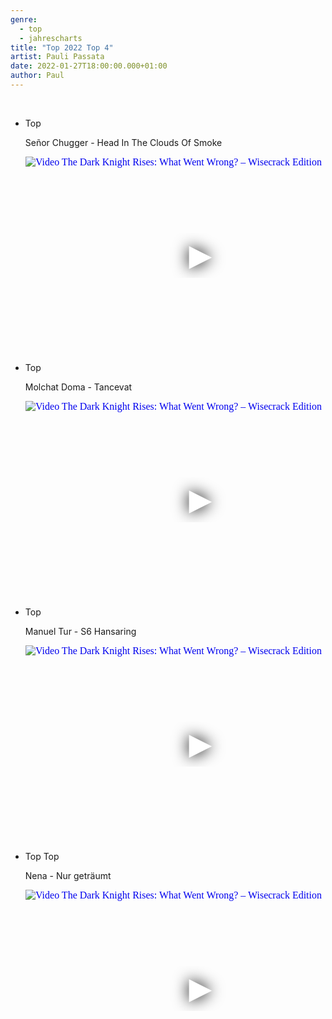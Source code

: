 ```yaml
---
genre:
  - top
  - jahrescharts
title: "Top 2022 Top 4"
artist: Pauli Passata 
date: 2022-01-27T18:00:00.000+01:00
author: Paul
---
```

<br>

<ul class="video-list">
<li class="video-list">
<p class="list-title">Top</p>
<p class="list-subtitle">Señor Chugger - Head In The Clouds Of Smoke</p>

<div class="video-container">
    <iframe
      width="560"
      height="315"
      src="https://www.youtube.com/embed/u4_JUKGJu6Y"
      srcdoc="<style>*{padding:0;margin:0;overflow:hidden}html,body{height:100%}img,span{position:absolute;width:100%;top:0;bottom:0;margin:auto}span{height:1.5em;text-align:center;font:48px/1.5 sans-serif;color:white;text-shadow:0 0 0.5em black}</style><a 
             href=https://www.youtube.com/embed/u4_JUKGJu6Y?autoplay=1><img src=https://img.youtube.com/vi/u4_JUKGJu6Y/hqdefault.jpg alt='Video The Dark Knight Rises: What Went Wrong? – Wisecrack Edition'><span>▶</span></a>"
      frameborder="0"
      allow="accelerometer; autoplay; encrypted-media; gyroscope; picture-in-picture"
      allowfullscreen
  ></iframe>
</div>
</li>



<li class="video-list">
<p class="list-title">Top</p>
<p class="list-subtitle">Molchat Doma - Tancevat</p>

<div class="video-container">
    <iframe
      width="560"
      height="315"
      src="https://www.youtube.com/embed/u8tT3zPK4fM"
      srcdoc="<style>*{padding:0;margin:0;overflow:hidden}html,body{height:100%}img,span{position:absolute;width:100%;top:0;bottom:0;margin:auto}span{height:1.5em;text-align:center;font:48px/1.5 sans-serif;color:white;text-shadow:0 0 0.5em black}</style><a 
             href=https://www.youtube.com/embed/u8tT3zPK4fM?autoplay=1><img src=https://img.youtube.com/vi/u8tT3zPK4fM/hqdefault.jpg alt='Video The Dark Knight Rises: What Went Wrong? – Wisecrack Edition'><span>▶</span></a>"
      frameborder="0"
      allow="accelerometer; autoplay; encrypted-media; gyroscope; picture-in-picture"
      allowfullscreen
  ></iframe>
</div>
</li>


<li class="video-list">
<p class="list-title">Top</p>
<p class="list-subtitle">Manuel Tur - S6 Hansaring</p>

<div class="video-container">
    <iframe
      width="560"
      height="315"
      src="https://www.youtube.com/embed/pqKrq5z9"
      srcdoc="<style>*{padding:0;margin:0;overflow:hidden}html,body{height:100%}img,span{position:absolute;width:100%;top:0;bottom:0;margin:auto}span{height:1.5em;text-align:center;font:48px/1.5 sans-serif;color:white;text-shadow:0 0 0.5em black}</style><a 
             href=https://www.youtube.com/embed/pqKrq5z9?autoplay=1><img src=https://img.youtube.com/vi/pqKrq5z9/hqdefault.jpg alt='Video The Dark Knight Rises: What Went Wrong? – Wisecrack Edition'><span>▶</span></a>"
      frameborder="0"
      allow="accelerometer; autoplay; encrypted-media; gyroscope; picture-in-picture"
      allowfullscreen
  ></iframe>
</div>
</li>


<li class="video-list">
<p class="list-title">Top Top</p>
<p class="list-subtitle">Nena - Nur geträumt</p>

<div class="video-container">
    <iframe
      width="560"
      height="315"
      src="https://www.youtube.com/embed/HEGRwUuWn64"
      srcdoc="<style>*{padding:0;margin:0;overflow:hidden}html,body{height:100%}img,span{position:absolute;width:100%;top:0;bottom:0;margin:auto}span{height:1.5em;text-align:center;font:48px/1.5 sans-serif;color:white;text-shadow:0 0 0.5em black}</style><a 
             href=https://www.youtube.com/embed/HEGRwUuWn64?autoplay=1><img src=https://img.youtube.com/vi/HEGRwUuWn64/hqdefault.jpg alt='Video The Dark Knight Rises: What Went Wrong? – Wisecrack Edition'><span>▶</span></a>"
      frameborder="0"
      allow="accelerometer; autoplay; encrypted-media; gyroscope; picture-in-picture"
      allowfullscreen
  ></iframe>
</div>
</li>




</ul>
<br>